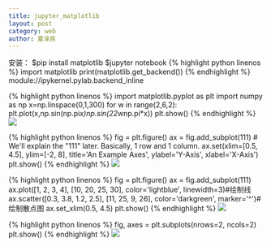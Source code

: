 ```yaml
---
title: jupyter_matplotlib
layout: post
category: web
author: 夏泽民
---
```

<!-- more -->
安装：
$pip install matplotlib
$jupyter notebook
{% highlight python linenos %}
import matplotlib
print(matplotlib.get_backend())
{% endhighlight %}
module://ipykernel.pylab.backend_inline

{% highlight python linenos %}
import matplotlib.pyplot as plt
import numpy as np
x=np.linspace(0,1,300)
for w in range(2,6,2):
 plt.plot(x,np.sin(np.pi*x)*np.sin(22*w*np.pi*x))
plt.show()
{% endhighlight %}
<img src="{{site.url}}{{site.baseurl}}/img/jupyterplot.png"/>


{% highlight python linenos %}
fig = plt.figure()
ax = fig.add_subplot(111) # We'll explain the "111" later. Basically, 1 row and 1 column.
ax.set(xlim=[0.5, 4.5], ylim=[-2, 8], title='An Example Axes', ylabel='Y-Axis', xlabel='X-Axis')
plt.show()
{% endhighlight %}
<img src="{{site.url}}{{site.baseurl}}/img/jupyterplotAxes.png"/>

{% highlight python linenos %}
fig = plt.figure()
ax = fig.add_subplot(111)
ax.plot([1, 2, 3, 4], [10, 20, 25, 30], color='lightblue', linewidth=3)#绘制线
ax.scatter([0.3, 3.8, 1.2, 2.5], [11, 25, 9, 26], color='darkgreen', marker='^')#绘制散点图
ax.set_xlim(0.5, 4.5)
plt.show()
{% endhighlight %}
<img src="{{site.url}}{{site.baseurl}}/img/jupyterplotLine.png"/>

{% highlight python linenos %}
fig, axes = plt.subplots(nrows=2, ncols=2)
plt.show()
{% endhighlight %}
<img src="{{site.url}}{{site.baseurl}}/img/jupyterplotMulti.png"/>